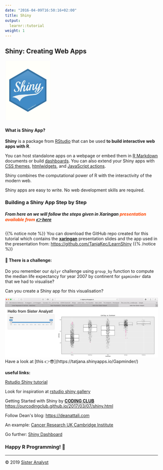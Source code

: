 ```yaml
---
date: "2016-04-09T16:50:16+02:00"
title: Shiny
output: 
  learnr::tutorial
weight: 1
---
```


## Shiny: Creating Web Apps

<img src="images/Shiny.png" width="150px" />

#### What is Shiny App?

**Shiny** is a package from [RStudio](https://www.rstudio.com) that can be used **to build interactive web apps with R**. 

You can host standalone apps on a webpage or embed them in [R Markdown](https://rmarkdown.rstudio.com) documents or build [dashboards](http://rstudio.github.io/shinydashboard/). You can also extend your Shiny apps with [CSS themes](http://rstudio.github.io/shinythemes/), [htmlwidgets](http://www.htmlwidgets.org), and [JavaScript actions](https://github.com/daattali/shinyjs/blob/master/README.md).

Shiny combines the computational power of R with the interactivity of the modern web.

Shiny apps are easy to write. No web development skills are required.

### Building a Shiny App Step by Step

##### From here on we will follow the steps given in Xaringan <span style="color:orangered">presentation available from [ 👉 here](https://tanjakec.github.io/LearnShiny/How_2_Shine.html)</span>

{{% notice note %}}
You can download the GitHub repo created for this tutorial which contains the [**xaringan**](https://github.com/yihui/xaringan) presentation slides and the app used in the presentation from: <https://github.com/TanjaKec/LearnShiny>
{{% /notice %}}

#### 💪 There is a challenge: 

Do you remember our `dplyr` challenge using `group_by` function to compute the median life expectancy for year 2007 by continent for `gapminder` data that we had to visualise?

Can you create a Shiny app for this visualisation?

<img src="images/GapminderShinyApp.png" width="750px" />
Have a look at [this 👉😎](https://tatjana.shinyapps.io/Gapminder/)


**useful links:** 

[Rstudio Shiny tutorial](https://shiny.rstudio.com/tutorial/)

Look for inspiration at [rstudio shiny gallery](https://shiny.rstudio.com/gallery/)

Getting Started with Shiny by [**CODING CLUB**](https://ourcodingclub.github.io)
<https://ourcodingclub.github.io/2017/03/07/shiny.html>

Follow Dean's blog: <https://deanattali.com>

An example: [Cancer Research UK Cambridge Institute](https://www.cruk.cam.ac.uk/core-facilities/bioinformatics-core/shiny-apps)

Go further: [Shiny Dashboard](https://rstudio.github.io/shinydashboard/)

### Happy R Programming! 📢 



-----------------------------
© 2019 [Sister Analyst](https://sisteranalyst.org)
